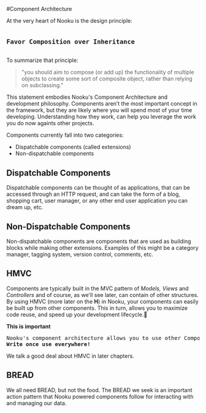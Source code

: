 #Component Architecture

At the very heart of Nooku is the design principle:

<pre><h3>Favor Composition over Inheritance</h3></pre>

To summarize that principle:

> "you should aim to compose (or add up) the functionality of multiple objects to create some
> sort of composite object, rather than relying on subclassing."

This statement embodies Nooku's Component Architecture and development philosophy. Components aren’t the most important concept in the framework,
but they are likely where you will spend most of your time developing. Understanding how they work, can help you leverage the work you do now againts other projects.

Components currently fall into two categories:

* Dispatchable components (called extensions)
* Non-dispatchable components

## Dispatchable Components

Dispatchable components can be thought of as applications, that can be accessed through an HTTP request, and can take the form of a blog, shopping cart, user manager, or any other end user application you can dream up, etc.

## Non-Dispatchable Components

Non-dispatchable components are components that are used as building blocks while making other extensions. Examples of this might be a category manager, tagging system, version control, comments, etc.

## HMVC

Components are typically built in the MVC pattern of _Models, Views_ and _Controllers_ and of course, as we'll see later, can contain of other structures.
By using HMVC (more later on the **H**) in Nooku, your components can easily be built up from other components.  This in turn,
allows you to maximize code reuse, and speed up your development lifecycle.

**This is important**

<pre>Nooku's component architecture allows you to use other Components inside Components.
<b>Write once use everywhere!</b></pre>

We talk a good deal about HMVC in later chapters.

## BREAD

We all need BREAD, but not the food.
The BREAD we seek is an important action pattern that Nooku powered components follow for interacting with and managing our data.

